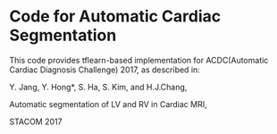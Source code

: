 # Code for Automatic Cardiac Segmentation 
This code provides tflearn-based implementation for ACDC(Automatic Cardiac Diagnosis Challenge) 2017, as described in:

Y. Jang, Y. Hong*, S. Ha, S. Kim, and H.J.Chang, 

Automatic segmentation of LV and RV in Cardiac MRI,

STACOM 2017
